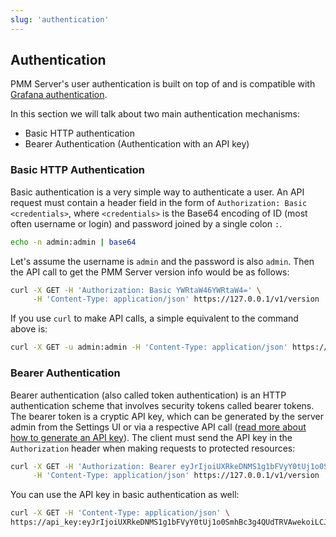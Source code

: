 ```yaml
---
slug: 'authentication'
---
```


## Authentication

PMM Server's user authentication is built on top of and is compatible with [Grafana authentication](https://grafana.com/docs/grafana/latest/auth/grafana/).

In this section we will talk about two main authentication mechanisms:

- Basic HTTP authentication
- Bearer Authentication (Authentication with an API key)

### Basic HTTP Authentication

Basic authentication is a very simple way to authenticate a user. An API request must contain a header field in the form of `Authorization: Basic <credentials>`, where `<credentials>` is the Base64 encoding of ID (most often username or login) and password joined by a single colon `:`.

```bash
echo -n admin:admin | base64
```

Let's assume the username is `admin` and the password is also `admin`. Then the API call to get the PMM Server version info would be as follows:

```bash
curl -X GET -H 'Authorization: Basic YWRtaW46YWRtaW4=' \
     -H 'Content-Type: application/json' https://127.0.0.1/v1/version
```

If you use `curl` to make API calls, a simple equivalent to the command above is:

```bash
curl -X GET -u admin:admin -H 'Content-Type: application/json' https://127.0.0.1/v1/version
```

### Bearer Authentication

Bearer authentication (also called token authentication) is an HTTP authentication scheme that involves security tokens called bearer tokens. The bearer token is a cryptic API key, which can be generated by the server admin from the Settings UI or via a respective API call (<a href="https://pmm-doc.onrender.com/details/api.html#generate-api-keys">read more about how to generate an API key</a>). The client must send the API key in the `Authorization` header when making requests to protected resources:

```bash
curl -X GET -H 'Authorization: Bearer eyJrIjoiUXRkeDNMS1g1bFVyY0tUj1o0SmhBc3g4QUdTRVAwekoiLCJuIjoicG1tLXRlc3QiLCJpZCI6MX0=' \
     -H 'Content-Type: application/json' https://127.0.0.1/v1/version
```

You can use the API key in basic authentication as well:

```bash
curl -X GET -H 'Content-Type: application/json' \
https://api_key:eyJrIjoiUXRkeDNMS1g1bFVyY0tUj1o0SmhBc3g4QUdTRVAwekoiLCJuIjoicG1tLXRlc3QiLCJpZCI6MX0=@127.0.0.1/v1/version

```

